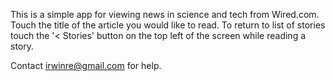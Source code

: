 This is a simple app for viewing news in science and tech from Wired.com.  Touch the title of the article you would like to read.  To return to list of stories touch the '< Stories' button on the top left of the screen while reading a story.

Contact irwinre@gmail.com for help.
